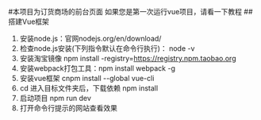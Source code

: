 #本项目为订货商场的前台页面
	如果您是第一次运行vue项目，请看一下教程
##搭建Vue框架
1. 安装node.js：官网nodejs.org/en/download/
2. 检查node.js安装(下列指令默认在命令行执行)： node -v
3. 安装淘宝镜像 npm install -registry=https://registry.npm.taobao.org
4. 安装webpack打包工具：npm install webpack -g
5. 安装vue框架 cnpm install --global vue-cli
6. cd 进入目标文件夹后，下载依赖 npm install
7. 启动项目 npm run dev
8. 打开命令行提示的网站查看效果